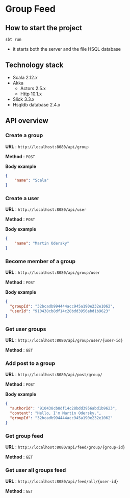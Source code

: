 # Group Feed

## How to start the project

`sbt run` 
- it starts both the server and the file HSQL database

## Technology stack
- Scala 2.12.x
- Akka
    - Actors 2.5.x
    - Http 10.1.x
- Slick 3.3.x
- Hsqldb database 2.4.x

## API overview

### Create a group

**URL** : `http://localhost:8080/api/group`

**Method** : `POST`

**Body example**

```json
{
    "name": "Scala"
}
```

### Create a user

**URL** : `http://localhost:8080/api/user`

**Method** : `POST`

**Body example**

```json
{
    "name": "Martin Odersky"
}
```

### Become member of a group

**URL** : `http://localhost:8080/api/group/user`

**Method** : `POST`

**Body example**

```json
{
  "groupId": "32bcadb994444acc945a190e232e1062",
  "userId": "910438cb8df14c28bdd3956abd1b9623"
}
```

### Get user groups

**URL** : `http://localhost:8080/api/group/user/{user-id}`

**Method** : `GET`

### Add post to a group

**URL** : `http://localhost:8080/api/post/group/`

**Method** : `POST`

**Body example**

```json
{
  "authorId": "910438cb8df14c28bdd3956abd1b9623",
  "content": "Hello, I'm Martin Odersky.",
  "groupId": "32bcadb994444acc945a190e232e1062"
}
```

### Get group feed

**URL** : `http://localhost:8080/api/feed/group/{group-id}`

**Method** : `GET`

### Get user all groups feed

**URL** : `http://localhost:8080/api/feed/all/{user-id}`

**Method** : `GET`
